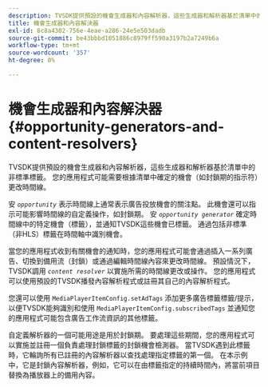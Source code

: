 ```yaml
---
description: TVSDK提供預設的機會生成器和內容解析器，這些生成器和解析器基於清單中的非標準標籤。 您的應用程式可能需要根據清單中確定的機會（如封鎖期的指示符）更改時間線。
title: 機會生成器和內容解決器
exl-id: 8c8a4302-756e-4eae-a286-24e5e503dadb
source-git-commit: be43bbbd1051886c8979ff590a3197b2a7249b6a
workflow-type: tm+mt
source-wordcount: '357'
ht-degree: 0%

---
```


# 機會生成器和內容解決器 {#opportunity-generators-and-content-resolvers}

TVSDK提供預設的機會生成器和內容解析器，這些生成器和解析器基於清單中的非標準標籤。 您的應用程式可能需要根據清單中確定的機會（如封鎖期的指示符）更改時間線。

安 *`opportunity`* 表示時間線上通常表示廣告投放機會的關注點。 此機會還可以指示可能影響時間線的自定義操作，如封鎖期。 安 *`opportunity generator`* 確定時間線中的特定機會（標籤），並通知TVSDK這些機會已標籤。 通過包括非標準（非HLS）標籤在時間軸中識別機會。

當您的應用程式收到有關機會的通知時，您的應用程式可能會通過插入一系列廣告、切換到備用流（封鎖）或通過編輯時間線內容來更改時間線。 預設情況下，TVSDK調用 *`content resolver`* 以實施所需的時間線更改或操作。 您的應用程式可以使用預設的TVSDK播發內容解析程式或註冊其自己的內容解析程式。

您還可以使用 `MediaPlayerItemConfig.setAdTags` 添加更多廣告標籤標籤/提示，以便TVSDK能夠識別和使用 `MediaPlayerItemConfig.subscribedTags` 並通知您的應用程式可能包含廣告工作流資訊的其他標籤。

自定義解析器的一個可能用途是用於封鎖期。 要處理這些期間，您的應用程式可以實施並註冊一個負責處理封鎖標籤的封鎖機會檢測器。 當TVSDK遇到此標籤時，它輪詢所有已註冊的內容解析器以查找處理指定標籤的第一個。 在本示例中，它是封鎖內容解析器，例如，它可以在由標籤指定的持續時間內，將當前項目替換為播放器上的備用內容。
